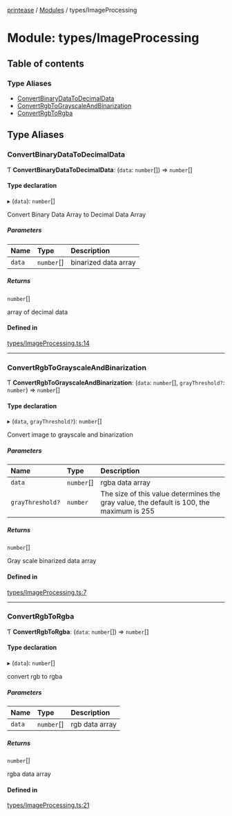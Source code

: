 [printease](../README.md) / [Modules](../modules.md) / types/ImageProcessing

# Module: types/ImageProcessing

## Table of contents

### Type Aliases

- [ConvertBinaryDataToDecimalData](types_ImageProcessing.md#convertbinarydatatodecimaldata)
- [ConvertRgbToGrayscaleAndBinarization](types_ImageProcessing.md#convertrgbtograyscaleandbinarization)
- [ConvertRgbToRgba](types_ImageProcessing.md#convertrgbtorgba)

## Type Aliases

### ConvertBinaryDataToDecimalData

Ƭ **ConvertBinaryDataToDecimalData**: (`data`: `number`[]) => `number`[]

#### Type declaration

▸ (`data`): `number`[]

Convert Binary Data Array to Decimal Data Array

##### Parameters

| Name | Type | Description |
| :------ | :------ | :------ |
| `data` | `number`[] | binarized data array |

##### Returns

`number`[]

array of decimal data

#### Defined in

[types/ImageProcessing.ts:14](https://github.com/Liu-Jinshuai/printease/blob/cd89e37/src/types/ImageProcessing.ts#L14)

___

### ConvertRgbToGrayscaleAndBinarization

Ƭ **ConvertRgbToGrayscaleAndBinarization**: (`data`: `number`[], `grayThreshold?`: `number`) => `number`[]

#### Type declaration

▸ (`data`, `grayThreshold?`): `number`[]

Convert image to grayscale and binarization

##### Parameters

| Name | Type | Description |
| :------ | :------ | :------ |
| `data` | `number`[] | rgba data array |
| `grayThreshold?` | `number` | The size of this value determines the gray value, the default is 100, the maximum is 255 |

##### Returns

`number`[]

Gray scale binarized data array

#### Defined in

[types/ImageProcessing.ts:7](https://github.com/Liu-Jinshuai/printease/blob/cd89e37/src/types/ImageProcessing.ts#L7)

___

### ConvertRgbToRgba

Ƭ **ConvertRgbToRgba**: (`data`: `number`[]) => `number`[]

#### Type declaration

▸ (`data`): `number`[]

convert rgb to rgba

##### Parameters

| Name | Type | Description |
| :------ | :------ | :------ |
| `data` | `number`[] | rgb data array |

##### Returns

`number`[]

rgba data array

#### Defined in

[types/ImageProcessing.ts:21](https://github.com/Liu-Jinshuai/printease/blob/cd89e37/src/types/ImageProcessing.ts#L21)
